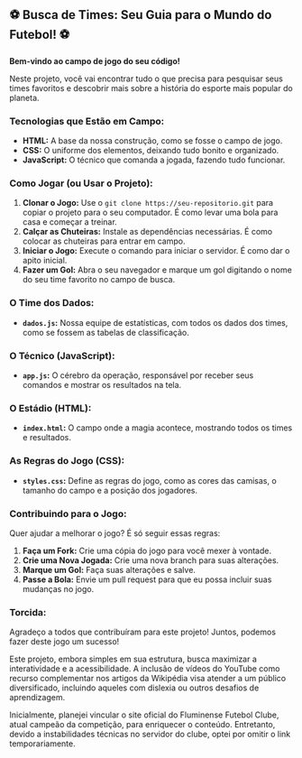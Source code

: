 ## ⚽️ Busca de Times: Seu Guia para o Mundo do Futebol! ⚽️

**Bem-vindo ao campo de jogo do seu código!** 

Neste projeto, você vai encontrar tudo o que precisa para pesquisar seus times favoritos e descobrir mais sobre a história do esporte mais popular do planeta. 

### Tecnologias que Estão em Campo:
* **HTML:** A base da nossa construção, como se fosse o campo de jogo.
* **CSS:** O uniforme dos elementos, deixando tudo bonito e organizado.
* **JavaScript:** O técnico que comanda a jogada, fazendo tudo funcionar.

### Como Jogar (ou Usar o Projeto):
1. **Clonar o Jogo:** Use o `git clone https://seu-repositorio.git` para copiar o projeto para o seu computador. É como levar uma bola para casa e começar a treinar.
2. **Calçar as Chuteiras:** Instale as dependências necessárias. É como colocar as chuteiras para entrar em campo.
3. **Iniciar o Jogo:** Execute o comando para iniciar o servidor. É como dar o apito inicial.
4. **Fazer um Gol:** Abra o seu navegador e marque um gol digitando o nome do seu time favorito no campo de busca.

### O Time dos Dados:
* **`dados.js`:** Nossa equipe de estatísticas, com todos os dados dos times, como se fossem as tabelas de classificação.

### O Técnico (JavaScript):
* **`app.js`:** O cérebro da operação, responsável por receber seus comandos e mostrar os resultados na tela.

### O Estádio (HTML):
* **`index.html`:** O campo onde a magia acontece, mostrando todos os times e resultados.

### As Regras do Jogo (CSS):
* **`styles.css`:** Define as regras do jogo, como as cores das camisas, o tamanho do campo e a posição dos jogadores.

### Contribuindo para o Jogo:
Quer ajudar a melhorar o jogo? É só seguir essas regras:
1. **Faça um Fork:** Crie uma cópia do jogo para você mexer à vontade.
2. **Crie uma Nova Jogada:** Crie uma nova branch para suas alterações.
3. **Marque um Gol:** Faça suas alterações e salve.
4. **Passe a Bola:** Envie um pull request para que eu possa incluir suas mudanças no jogo.

### Torcida:
Agradeço a todos que contribuíram para este projeto! Juntos, podemos fazer deste jogo um sucesso!



Este projeto, embora simples em sua estrutura, busca maximizar a interatividade e a acessibilidade. 
A inclusão de vídeos do YouTube como recurso complementar nos artigos da Wikipédia visa atender a um público diversificado, incluindo aqueles com dislexia ou outros desafios de aprendizagem.

Inicialmente, planejei vincular o site oficial do Fluminense Futebol Clube, atual campeão da competição, para enriquecer o conteúdo. Entretanto, devido a instabilidades técnicas no servidor do clube, optei por omitir o link temporariamente.

